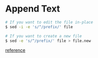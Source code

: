 # Append Text

``` bash
# If you want to edit the file in-place
$ sed -i -e 's/^/prefix/' file

# If you want to create a new file
$ sed -e 's/^/prefix/' file > file.new
```

[reference](https://stackoverflow.com/questions/2099471/add-a-prefix-string-to-beginning-of-each-line)
